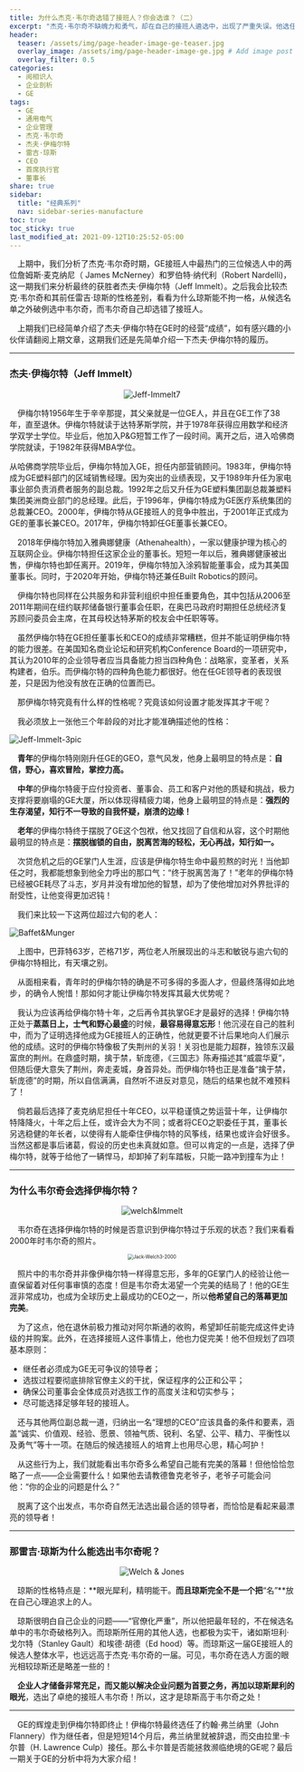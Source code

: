 ```yaml
---
title: 为什么杰克·韦尔奇选错了接班人？你会选谁？（二）
excerpt: "杰克·韦尔奇不缺魄力和勇气，却在自己的接班人遴选中，出现了严重失误。他选任的杰夫·伊梅尔特在任的16年期间，GE的股价从45.73美元跌至17.04美元，营收从全年1400亿美金降到1200亿美金，盈利从全年127亿美金降到巨亏58亿美金。那么如此之大的失误是因为什么呢？"
header:
  teaser: /assets/img/page-header-image-ge-teaser.jpg
  overlay_image: /assets/img/page-header-image-ge.jpg # Add image post (optional)
  overlay_filter: 0.5
categories:
  - 阅相识人
  - 企业剖析
  - GE
tags: 
  - GE
  - 通用电气
  - 企业管理
  - 杰克·韦尔奇
  - 杰夫·伊梅尔特
  - 雷吉·琼斯
  - CEO
  - 首席执行官
  - 董事长
share: true
sidebar:
  title: "经典系列"
  nav: sidebar-series-manufacture
toc: true
toc_sticky: true
last_modified_at: 2021-09-12T10:25:52-05:00
---
```


&emsp;上期中，我们分析了杰克·韦尔奇时期，GE接班人中最热门的三位候选人中的两位詹姆斯·麦克纳尼（ James McNerney）和罗伯特·纳代利（Robert Nardelli)，这一期我们来分析最终的获胜者杰夫·伊梅尔特（Jeff Immelt）。之后我会比较杰克·韦尔奇和其前任雷吉·琼斯的性格差别，看看为什么琼斯能不拘一格，从候选名单之外破例选中韦尔奇，而韦尔奇自己却选错了接班人。

&emsp;上期我们已经简单介绍了杰夫·伊梅尔特在GE时的经营“成绩”，如有感兴趣的小伙伴请翻阅上期文章，这期我们还是先简单介绍一下杰夫·伊梅尔特的履历。

---

### 杰夫·伊梅尔特（Jeff Immelt）

<div align=center><img src="https://fastly.jsdelivr.net/gh/kewtgh/PicSunflowers@main/img/Jeff-Immelt7.jpg" alt="Jeff-Immelt7"  /></div>

&emsp;伊梅尔特1956年生于辛辛那提，其父亲就是一位GE人，并且在GE工作了38年，直至退休。伊梅尔特就读于达特茅斯学院，并于1978年获得应用数学和经济学双学士学位。毕业后，他加入P&G短暂工作了一段时间。离开之后，进入哈佛商学院就读，于1982年获得MBA学位。

​	从哈佛商学院毕业后，伊梅尔特加入GE，担任内部营销顾问。1983年，伊梅尔特成为GE塑料部门的区域销售经理。因为突出的业绩表现，又于1989年升任为家电事业部负责消费者服务的副总裁。1992年之后又升任为GE塑料集团副总裁兼塑料集团美洲商业部门的总经理。此后，于1996年，伊梅尔特成为GE医疗系统集团的总裁兼CEO。2000年，伊梅尔特从GE接班人的竞争中胜出，于2001年正式成为GE的董事长兼CEO。2017年，伊梅尔特卸任GE董事长兼CEO。

&emsp;2018年伊梅尔特加入雅典娜健康（Athenahealth），一家以健康护理为核心的互联网企业。伊梅尔特担任这家企业的董事长。短短一年以后，雅典娜健康被出售，伊梅尔特也卸任离开。2019年，伊梅尔特加入涂鸦智能董事会，成为其美国董事长。同时，于2020年开始，伊梅尔特还兼任Built Robotics的顾问。

&emsp;伊梅尔特也同样在公共服务和非营利组织中担任重要角色，其中包括从2006至2011年期间在纽约联邦储备银行董事会任职，在奥巴马政府时期担任总统经济复苏顾问委员会主席，在其母校达特茅斯的校友会中任职等等。

&emsp;虽然伊梅尔特在GE担任董事长和CEO的成绩非常糟糕，但并不能证明伊梅尔特的能力很差。在美国知名商业论坛和研究机构Conference Board的一项研究中，其认为2010年的企业领导者应当具备能力担当四种角色：战略家，变革者，关系构建者，伯乐。而伊梅尔特的四种角色能力都很好。他在任GE领导者的表现很差，只是因为他没有放在正确的位置而已。

&emsp;那伊梅尔特究竟有什么样的性格呢？究竟该如何设置才能发挥其才干呢？

&emsp;我必须放上一张他三个年龄段的对比才能准确描述他的性格：

<img src="https://fastly.jsdelivr.net/gh/kewtgh/PicSunflowers@main/img/Jeff-Immelt-3pic.jpg" alt="Jeff-Immelt-3pic"  />

&emsp;**青年**的伊梅尔特刚刚升任GE的GEO，意气风发，他身上最明显的特点是：**自信，野心，喜欢冒险，掌控力高。**

&emsp;**中年**的伊梅尔特疲于应付投资者、董事会、员工和客户对他的质疑和挑战，极力支撑将要崩塌的GE大厦，所以体现得精疲力竭，他身上最明显的特点是：**强烈的生存渴望，知行不一导致的自我怀疑，崩溃的边缘！**

&emsp;**老年**的伊梅尔特终于摆脱了GE这个包袱，他又找回了自信和从容，这个时期他最明显的特点是：**摆脱枷锁的自由，脱离苦海的轻松，无心再战，知行如一。**

&emsp;次贷危机之后的GE掌门人生涯，应该是伊梅尔特生命中最煎熬的时光！当他卸任之时，我都能想象到他全力呼出的那口气：“终于脱离苦海了！”老年的伊梅尔特已经被GE耗尽了斗志，岁月并没有增加他的智慧，却为了使他增加对外界批评的耐受性，让他变得更加迟钝！

&emsp;我们来比较一下这两位超过六旬的老人：

<img src="https://fastly.jsdelivr.net/gh/kewtgh/PicSunflowers@main/img/Baffet&Munger.jpg" alt="Baffet&Munger"  />

&emsp;上图中，巴菲特63岁，芒格71岁，两位老人所展现出的斗志和敏锐与逾六旬的伊梅尔特相比，有天壤之别。

&emsp;从面相来看，青年时的伊梅尔特的确是不可多得的多面人才，但最终落得如此地步，的确令人惋惜！那如何才能让伊梅尔特发挥其最大优势呢？

&emsp;我认为应该再给伊梅尔特十年，之后再令其执掌GE才是最好的选择！伊梅尔特正处于**蒸蒸日上，士气和野心最盛**的时候，**最容易得意忘形**！他沉浸在自己的胜利中，而为了证明选择他成为GE接班人的正确性，他就更要不计后果地向人们展示他的成绩。这时的伊梅尔特像极了失荆州的关羽！关羽也是能力超群，独领东汉最富庶的荆州。在鼎盛时期，擒于禁，斩庞德，《三国志》陈寿描述其“威震华夏”，但随后便大意失了荆州，奔走麦城，身首异处。而伊梅尔特也正是准备“擒于禁，斩庞德”的时期，所以自信满满，自然听不进反对意见，随后的结果也就不难预料了！

&emsp;倘若最后选择了麦克纳尼担任十年CEO，以平稳谨慎之势运营十年，让伊梅尔特降降火，十年之后上任，或许会大为不同；或者将CEO之职委任于其，董事长另选稳健的年长者，以使得有人能牵住伊梅尔特的风筝线，结果也或许会好很多。当然这都是事后诸葛，假设的历史也未真就如意。但可以肯定的一点是，选择了伊梅尔特，就等于给他了一辆悍马，却卸掉了刹车踏板，只能一路冲到撞车为止！

---

### 为什么韦尔奇会选择伊梅尔特？

<div align=center><img src="https://cdn.jsdelivr.net/gh/kewtgh/PicSunflowers@main/img/welch&Immelt.jpg" alt="welch&Immelt"  /></div>

&emsp;韦尔奇在选择伊梅尔特的时候是否意识到伊梅尔特过于乐观的状态？我们来看看2000年时韦尔奇的照片。

<div align=center><img src="https://cdn.jsdelivr.net/gh/kewtgh/PicSunflowers@main/img/Jack-Welch3-2000.jpg" alt="Jack-Welch3-2000" style="zoom:60%;" /></div>

&emsp;照片中的韦尔奇并非像伊梅尔特一样得意忘形，多年的GE掌门人的经验让他一直保留着对任何事审慎的态度！但是韦尔奇太渴望一个完美的结局了！他的GE生涯非常成功，也成为全球历史上最成功的CEO之一，所以**他希望自己的落幕更加完美**。

&emsp;为了这点，他在退休前极力推动对阿尔斯通的收购，希望卸任前能完成这件史诗级的并购案。此外，在选择接班人这件事情上，他也力促完美！他不但规划了四项基本原则：

- 继任者必须成为GE无可争议的领导者；
- 选拔过程要彻底排除官僚主义的干扰，保证程序的公正和公平；
- 确保公司董事会全体成员对选拔工作的高度关注和切实参与；
- 尽可能选择足够年轻的接班人。

&emsp;还与其他两位副总裁一道，归纳出一名“理想的CEO”应该具备的条件和要素，涵盖“诚实、价值观、经验、愿景、领袖气质、锐利、名望、公平、精力、平衡性以及勇气”等十一项。在随后的候选接班人的培育上也用尽心思，精心呵护！

&emsp;从这些行为上，我们就能看出韦尔奇多么希望自己能有完美的落幕！但他恰恰忽略了一点——企业需要什么！如果他去请教德鲁克老爷子，老爷子可能会问他：“你的企业的问题是什么？”

&emsp;脱离了这个出发点，韦尔奇自然无法选出最合适的领导者，而恰恰是看起来最漂亮的领导者！

---

### 那雷吉·琼斯为什么能选出韦尔奇呢？

<div align=center><img src="https://cdn.jsdelivr.net/gh/kewtgh/PicSunflowers@main/img/Welch & Jones.jpg" alt="Welch & Jones"  /></div>

&emsp;琼斯的性格特点是：**眼光犀利，精明能干。**而且琼斯完全不是一个把**“名”**放在自己心理追求上的人。

&emsp;琼斯很明白自己企业的问题——“官僚化严重”，所以他把最年轻的，不在候选名单中的韦尔奇破格列入。而琼斯所任用的其他人选，也都极为实干，诸如斯坦利·戈尔特（Stanley Gault）和埃德·胡德（Ed hood）等。而琼斯这一届GE接班人的候选人整体水平，也远远高于杰克·韦尔奇的一届。可见，韦尔奇在选人方面的眼光相较琼斯还是略差一些的！

&emsp;**企业人才储备非常充足，而又能以解决企业问题为首要之务，再加以琼斯犀利的眼光**，选出了卓绝的接班人韦尔奇！所以，这才是琼斯高于韦尔奇之处！

---



&emsp;GE的辉煌走到伊梅尔特即终止！伊梅尔特最终选任了约翰·弗兰纳里（John Flannery）作为继任者，但是短短14个月后，弗兰纳里就被辞退，而交由拉里·卡尔普（H. Lawrence Culp）接任。那么卡尔普是否能拯救濒临绝境的GE呢？最后一期关于GE的分析中将为大家介绍！
